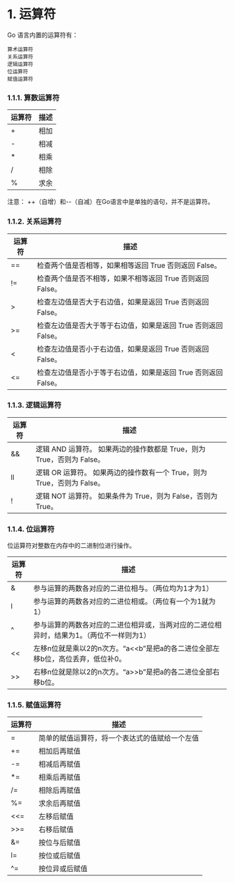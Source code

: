 # 1. 运算符
Go 语言内置的运算符有：

    算术运算符
    关系运算符
    逻辑运算符
    位运算符
    赋值运算符
### 1.1.1. 算数运算符
|运算符|	描述|
|----|----|
|+|	相加|
|-|	相减|
|*|	相乘|
|/|	相除|
|%|	求余|
注意： ++（自增）和--（自减）在Go语言中是单独的语句，并不是运算符。

### 1.1.2. 关系运算符
|运算符|	描述|
|----|----|
|==|	检查两个值是否相等，如果相等返回 True 否则返回 False。|
|!=|	检查两个值是否不相等，如果不相等返回 True 否则返回 False。|
|>|	检查左边值是否大于右边值，如果是返回 True 否则返回 False。|
|>=|	检查左边值是否大于等于右边值，如果是返回 True 否则返回 False。|
|<	|检查左边值是否小于右边值，如果是返回 True 否则返回 False。|
|<=|	检查左边值是否小于等于右边值，如果是返回 True 否则返回 False。|
### 1.1.3. 逻辑运算符
|运算符|	描述|
|----|----|
|&&|	逻辑 AND 运算符。 如果两边的操作数都是 True，则为 True，否则为 False。|
|ll|	逻辑 OR 运算符。 如果两边的操作数有一个 True，则为 True，否则为 False。|
|!|	逻辑 NOT 运算符。 如果条件为 True，则为 False，否则为 True。|
### 1.1.4. 位运算符
位运算符对整数在内存中的二进制位进行操作。

|运算符|	描述|
|----|----|
|&|	参与运算的两数各对应的二进位相与。（两位均为1才为1）|
|l|	参与运算的两数各对应的二进位相或。（两位有一个为1就为1）|
|^|	参与运算的两数各对应的二进位相异或，当两对应的二进位相异时，结果为1。（两位不一样则为1）|
|<<|	左移n位就是乘以2的n次方。“a<<b”是把a的各二进位全部左移b位，高位丢弃，低位补0。|
|>>|	右移n位就是除以2的n次方。“a>>b”是把a的各二进位全部右移b位。|
### 1.1.5. 赋值运算符
|运算符|	描述|
|----|----|
|=|	简单的赋值运算符，将一个表达式的值赋给一个左值|
|+=|	相加后再赋值|
|-=|	相减后再赋值|
|*=|	相乘后再赋值|
|/=|	相除后再赋值|
|%=|	求余后再赋值|
|<<=|	左移后赋值|
|>>=|	右移后赋值|
|&=|	按位与后赋值|
|l=|	按位或后赋值|
|^=|	按位异或后赋值|